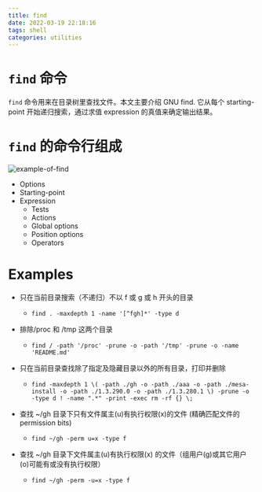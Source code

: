 ```yaml
---
title: find
date: 2022-03-19 22:18:16
tags: shell
categories: utilities
---
```


# `find` 命令

`find` 命令用来在目录树里查找文件。本文主要介绍 GNU find. 它从每个 starting-point 开始递归搜索，通过求值 expression 的真值来确定输出结果。

# `find` 的命令行组成

![example-of-find](find.drawio.png)

- Options
- Starting-point
- Expression
    * Tests
    * Actions
    * Global options
    * Position options
    * Operators

# Examples

- 只在当前目录搜索（不递归）不以 f 或 g 或 h 开头的目录
    - `find . -maxdepth 1 -name '[^fgh]*' -type d`

- 排除/proc 和 /tmp 这两个目录
    - `find / -path '/proc' -prune -o -path '/tmp' -prune -o -name 'README.md'`
- 只在当前目录查找除了指定及隐藏目录以外的所有目录，打印并删除
    - `find -maxdepth 1 \( -path ./gh -o -path ./aaa -o -path ./mesa-install -o -path ./1.3.290.0 -o -path ./1.3.280.1 \) -prune -o -type d ! -name ".*" -print -exec rm -rf {} \;`

- 查找 ~/gh 目录下只有文件属主(u)有执行权限(x)的文件 (精确匹配文件的 permission bits)
    - `find ~/gh -perm u=x -type f`

- 查找 ~/gh 目录下文件属主(u)有执行权限(x) 的文件（组用户(g)或其它用户(o)可能有或没有执行权限）
    - `find ~/gh -perm -u=x -type f`

